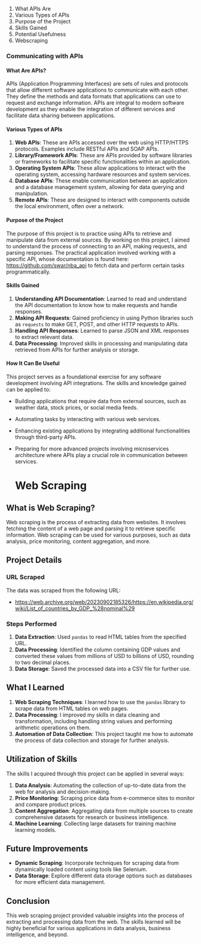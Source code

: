 1. What APIs Are
2. Various Types of APIs
3. Purpose of the Project
4. Skills Gained
5. Potential Usefulness
6. Webscraping

### Communicating with APIs

#### What Are APIs?

APIs (Application Programming Interfaces) are sets of rules and protocols that allow different software applications to communicate with each other. They define the methods and data formats that applications can use to request and exchange information. APIs are integral to modern software development as they enable the integration of different services and facilitate data sharing between applications.

#### Various Types of APIs

1. **Web APIs**: These are APIs accessed over the web using HTTP/HTTPS protocols. Examples include RESTful APIs and SOAP APIs.
2. **Library/Framework APIs**: These are APIs provided by software libraries or frameworks to facilitate specific functionalities within an application.
3. **Operating System APIs**: These allow applications to interact with the operating system, accessing hardware resources and system services.
4. **Database APIs**: These enable communication between an application and a database management system, allowing for data querying and manipulation.
5. **Remote APIs**: These are designed to interact with components outside the local environment, often over a network.

#### Purpose of the Project

The purpose of this project is to practice using APIs to retrieve and manipulate data from external sources. By working on this project, I aimed to understand the process of connecting to an API, making requests, and parsing responses. The practical application involved working with a specific API, whose documentation is found here: https://github.com/swar/nba_api to fetch data and perform certain tasks programmatically.

#### Skills Gained

1. **Understanding API Documentation**: Learned to read and understand the API documentation to know how to make requests and handle responses.
2. **Making API Requests**: Gained proficiency in using Python libraries such as `requests` to make GET, POST, and other HTTP requests to APIs.
3. **Handling API Responses**: Learned to parse JSON and XML responses to extract relevant data.
4. **Data Processing**: Improved skills in processing and manipulating data retrieved from APIs for further analysis or storage.

#### How It Can Be Useful

This project serves as a foundational exercise for any software development involving API integrations. The skills and knowledge gained can be applied to:
- Building applications that require data from external sources, such as weather data, stock prices, or social media feeds.
- Automating tasks by interacting with various web services.
- Enhancing existing applications by integrating additional functionalities through third-party APIs.
- Preparing for more advanced projects involving microservices architecture where APIs play a crucial role in communication between services.

  # Web Scraping

## What is Web Scraping?

Web scraping is the process of extracting data from websites. It involves fetching the content of a web page and parsing it to retrieve specific information. Web scraping can be used for various purposes, such as data analysis, price monitoring, content aggregation, and more.

## Project Details

### URL Scraped

The data was scraped from the following URL:
- https://web.archive.org/web/20230902185326/https://en.wikipedia.org/wiki/List_of_countries_by_GDP_%28nominal%29

### Steps Performed

1. **Data Extraction**: Used `pandas` to read HTML tables from the specified URL.
2. **Data Processing**: Identified the column containing GDP values and converted these values from millions of USD to billions of USD, rounding to two decimal places.
3. **Data Storage**: Saved the processed data into a CSV file for further use.

## What I Learned

1. **Web Scraping Techniques**: I learned how to use the `pandas` library to scrape data from HTML tables on web pages.
2. **Data Processing**: I improved my skills in data cleaning and transformation, including handling string values and performing arithmetic operations on them.
3. **Automation of Data Collection**: This project taught me how to automate the process of data collection and storage for further analysis.

## Utilization of Skills

The skills I acquired through this project can be applied in several ways:

1. **Data Analysis**: Automating the collection of up-to-date data from the web for analysis and decision-making.
2. **Price Monitoring**: Scraping price data from e-commerce sites to monitor and compare product prices.
3. **Content Aggregation**: Aggregating data from multiple sources to create comprehensive datasets for research or business intelligence.
4. **Machine Learning**: Collecting large datasets for training machine learning models.

## Future Improvements

- **Dynamic Scraping**: Incorporate techniques for scraping data from dynamically loaded content using tools like Selenium.
- **Data Storage**: Explore different data storage options such as databases for more efficient data management.

## Conclusion

This web scraping project provided valuable insights into the process of extracting and processing data from the web. The skills learned will be highly beneficial for various applications in data analysis, business intelligence, and beyond.

